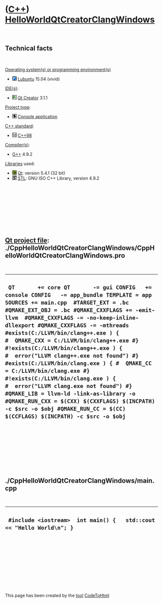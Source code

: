 
 

 

 

 

 

([C++](Cpp.md)) [HelloWorldQtCreatorClangWindows](CppHelloWorldQtCreatorClangWindows.md)
==========================================================================================

 

Technical facts
---------------

 

[Operating system(s) or programming environment(s)](CppOs.md)

-   ![Lubuntu](PicLubuntu.png) [Lubuntu](CppLubuntu.md) 15.04 (vivid)

[IDE(s)](CppIde.md):

-   ![Qt Creator](PicQtCreator.png) [Qt Creator](CppQtCreator.md) 3.1.1

[Project type](CppQtProjectType.md):

-   ![console](PicConsole.png) [Console
    application](CppConsoleApplication.md)

[C++ standard](CppStandard.md):

-   ![C++98](PicCpp98.png) [C++98](Cpp98.md)

[Compiler(s)](CppCompiler.md):

-   [G++](CppGpp.md) 4.9.2

[Libraries](CppLibrary.md) used:

-   ![Qt](PicQt.png) [Qt](CppQt.md): version 5.4.1 (32 bit)
-   ![STL](PicStl.png) [STL](CppStl.md): GNU ISO C++ Library, version
    4.9.2

 

 

 

 

 

[Qt project file](CppQtProjectFile.md): ./CppHelloWorldQtCreatorClangWindows/CppHelloWorldQtCreatorClangWindows.pro
--------------------------------------------------------------------------------------------------------------------

 

  ------------------------------------------------------------------------------------------------------------------------------------------------------------------------------------------------------------------------------------------------------------------------------------------------------------------------------------------------------------------------------------------------------------------------------------------------------------------------------------------------------------------------------------------------------------------------------------------------------------------------------------------------------------------------------------------------------------------------------------------------------------
  ` QT       += core QT       -= gui CONFIG   += console CONFIG   -= app_bundle TEMPLATE = app SOURCES += main.cpp  #TARGET_EXT = .bc #QMAKE_EXT_OBJ = .bc #QMAKE_CXXFLAGS += -emit-llvm  #QMAKE_CXXFLAGS -= -no-keep-inline-dllexport #QMAKE_CXXFLAGS -= -mthreads  #exists(C:/LLVM/bin/clang++.exe ) { #  QMAKE_CXX = C:/LLVM/bin/clang++.exe #} #!exists(C:/LLVM/bin/clang++.exe ) { #  error("LLVM clang++.exe not found") #}  #exists(C:/LLVM/bin/clang.exe ) { #  QMAKE_CC = C:/LLVM/bin/clang.exe #} #!exists(C:/LLVM/bin/clang.exe ) { #  error("LLVM clang.exe not found") #}  #QMAKE_LIB = llvm-ld -link-as-library -o #QMAKE_RUN_CXX = $(CXX) $(CXXFLAGS) $(INCPATH) -c $src -o $obj #QMAKE_RUN_CC = $(CC) $(CCFLAGS) $(INCPATH) -c $src -o $obj`
  ------------------------------------------------------------------------------------------------------------------------------------------------------------------------------------------------------------------------------------------------------------------------------------------------------------------------------------------------------------------------------------------------------------------------------------------------------------------------------------------------------------------------------------------------------------------------------------------------------------------------------------------------------------------------------------------------------------------------------------------------------------

 

 

 

 

 

./CppHelloWorldQtCreatorClangWindows/main.cpp
---------------------------------------------

 

  ------------------------------------------------------------------------
  ` #include <iostream>  int main() {   std::cout << "Hello World\n"; }`
  ------------------------------------------------------------------------

 

 

 

 

 

 

This page has been created by the [tool](Tools.md)
[CodeToHtml](ToolCodeToHtml.md)
